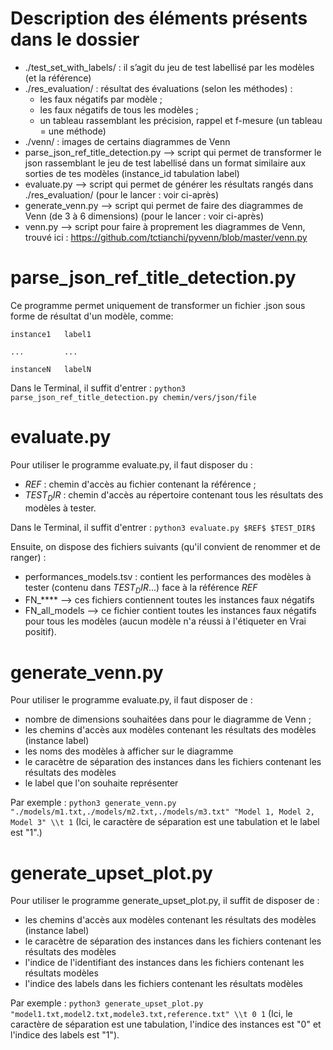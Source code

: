 Description des éléments présents dans le dossier
=================================================

- ./test_set_with_labels/ : il s’agit du jeu de test labellisé par les modèles (et la référence)
- ./res_evaluation/ : résultat des évaluations (selon les méthodes) :
	- les faux négatifs par modèle ;
	- les faux négatifs de tous les modèles ;
	- un tableau rassemblant les précision, rappel et f-mesure (un tableau = une méthode)
- ./venn/ : images de certains diagrammes de Venn
- parse_json_ref_title_detection.py —> script qui permet de transformer le json rassemblant le jeu de test labellisé dans un format similaire aux sorties de tes modèles (instance_id  tabulation  label)
- evaluate.py —> script qui permet de générer les résultats rangés dans ./res_evaluation/ (pour le lancer : voir ci-après)
- generate_venn.py —> script qui permet de faire des diagrammes de Venn (de 3 à 6 dimensions) (pour le lancer : voir ci-après)
- venn.py —> script pour faire à proprement les diagrammes de Venn, trouvé ici : https://github.com/tctianchi/pyvenn/blob/master/venn.py



parse_json_ref_title_detection.py
=================================

Ce programme permet uniquement de transformer un fichier .json sous forme de résultat d'un modèle, comme:

	instance1 	label1

	...			...

	instanceN	labelN

Dans le Terminal, il suffit d'entrer :
```python3 parse_json_ref_title_detection.py chemin/vers/json/file```

evaluate.py
===========

Pour utiliser le programme evaluate.py, il faut disposer du :
- $REF$ : chemin d'accès au fichier contenant la référence ;
- $TEST_DIR$ : chemin d'accès au répertoire contenant tous les résultats des modèles à tester.

Dans le Terminal, il suffit d'entrer :
```python3 evaluate.py $REF$ $TEST_DIR$```

Ensuite, on dispose des fichiers suivants (qu'il convient de renommer et de ranger) :
- performances_models.tsv : contient les performances des modèles à tester (contenu dans $TEST_DIR$...) face à la référence $REF$
- FN_**** --> ces fichiers contiennent toutes les instances faux négatifs 
- FN_all_models --> ce fichier contient toutes les instances faux négatifs pour tous les modèles (aucun modèle n'a réussi à l'étiqueter en Vrai positif).

generate_venn.py
================

Pour utiliser le programme evaluate.py, il faut disposer de :
- nombre de dimensions souhaitées dans pour le diagramme de Venn ;
- les chemins d'accès aux modèles contenant les résultats des modèles (instance  label)
- les noms des modèles à afficher sur le diagramme 
- le caracètre de séparation des instances dans les fichiers contenant les résultats des modèles
- le label que l'on souhaite représenter

Par exemple : ```python3 generate_venn.py "./models/m1.txt,./models/m2.txt,./models/m3.txt" "Model 1, Model 2, Model 3" \\t 1```
(Ici, le caractère de séparation est une tabulation et le label est "1".)

generate_upset_plot.py
======================

Pour utiliser le programme generate_upset_plot.py, il suffit de disposer de :
- les chemins d'accès aux modèles contenant les résultats des modèles (instance  label)
- le caracètre de séparation des instances dans les fichiers contenant les résultats des modèles
- l'indice de l'identifiant des instances dans les fichiers contenant les résultats modèles
- l'indice des labels dans les fichiers contenant les résultats modèles

Par exemple : ```python3 generate_upset_plot.py "model1.txt,model2.txt,modele3.txt,reference.txt" \\t 0 1``` (Ici, le caractère de séparation est une tabulation, l'indice des instances est "0" et l'indice des labels est "1"). 